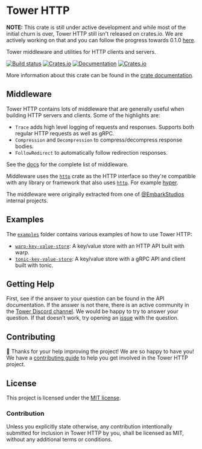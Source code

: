 # Tower HTTP

**NOTE:** This crate is still under active development and while most of the
initial churn is over, Tower HTTP still isn't released on crates.io. We are
actively working on that and you can follow the progress towards 0.1.0
[here][milestone].

Tower middleware and utilities for HTTP clients and servers.

[![Build status](https://github.com/tower-rs/tower-http/workflows/CI/badge.svg)](https://github.com/tower-rs/tower-http/actions)
[![Crates.io](https://img.shields.io/crates/v/tower-http)](https://crates.io/crates/tower-http)
[![Documentation](https://docs.rs/tower-http/badge.svg)](https://docs.rs/tower-http)
[![Crates.io](https://img.shields.io/crates/l/tower-http)](LICENSE)

More information about this crate can be found in the [crate documentation][docs].

## Middleware

Tower HTTP contains lots of middleware that are generally useful when building
HTTP servers and clients. Some of the highlights are:

- `Trace` adds high level logging of requests and responses. Supports both
  regular HTTP requests as well as gRPC.
- `Compression` and `Decompression` to compress/decompress response bodies.
- `FollowRedirect` to automatically follow redirection responses.

See the [docs] for the complete list of middleware.

Middleware uses the [`http`] crate as the HTTP interface so they're compatible
with any library or framework that also uses [`http`]. For example [hyper].

The middleware were originally extracted from one of [@EmbarkStudios] internal
projects.

## Examples

The [`examples`] folder contains various examples of how to use Tower HTTP:

- [`warp-key-value-store`]: A key/value store with an HTTP API built with warp.
- [`tonic-key-value-store`]: A key/value store with a gRPC API and client built with tonic.

## Getting Help

First, see if the answer to your question can be found in the API documentation.
If the answer is not there, there is an active community in the [Tower Discord
channel][chat]. We would be happy to try to answer your question. If that
doesn't work, try opening an [issue] with the question.

## Contributing

:balloon: Thanks for your help improving the project! We are so happy to have
you! We have a [contributing guide][guide] to help you get involved in the Tower
HTTP project.

[guide]: CONTRIBUTING.md

## License

This project is licensed under the [MIT license](LICENSE).

### Contribution

Unless you explicitly state otherwise, any contribution intentionally submitted
for inclusion in Tower HTTP by you, shall be licensed as MIT, without any
additional terms or conditions.

[@EmbarkStudios]: https://github.com/EmbarkStudios
[`examples`]: https://github.com/tower-rs/tower-http/tree/master/examples
[`http`]: https://crates.io/crates/http
[`tonic-key-value-store`]: https://github.com/tower-rs/tower-http/tree/master/examples/tonic-key-value-store
[`warp-key-value-store`]: https://github.com/tower-rs/tower-http/tree/master/examples/warp-key-value-store
[chat]: https://discord.gg/tokio
[docs]: https://docs.rs/tower-http
[hyper]: https://github.com/hyperium/hyper
[issue]: https://github.com/tower-rs/tower-http/issues/new
[milestone]: https://github.com/tower-rs/tower-http/milestones
